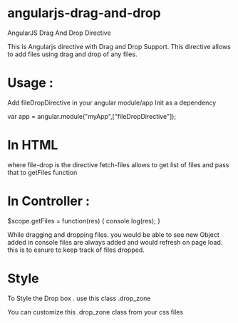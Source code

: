 # angularjs-drag-and-drop
AngularJS Drag And Drop Directive 

This is Angularjs  directive with Drag and Drop Support.
This directive allows to add files using drag and drop of any files.

# Usage :

Add fileDropDirective in your angular module/app Init as a dependency

var app = angular.module("myApp",["fileDropDirective"]);



# In HTML
<file-drop fetch-files="getFiles"></file-drop>




where file-drop is the directive 
fetch-files allows to get list of files and pass that to getFiles function

# In Controller :

$scope.getFiles = function(res)
	 {
	 	console.log(res);
	 }
	 
	 
While dragging and dropping files. you would be able to see new Object added in console
files are always added and would refresh on page load.
this is to esnure to keep track of files dropped.

# Style
To Style the Drop box . use this class
.drop_zone

You can customize this .drop_zone class from your css files


